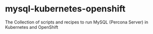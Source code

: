 # mysql-kubernetes-openshift
The Collection of scripts and recipes to run MySQL (Percona Server) in Kubernetes and OpenShift
